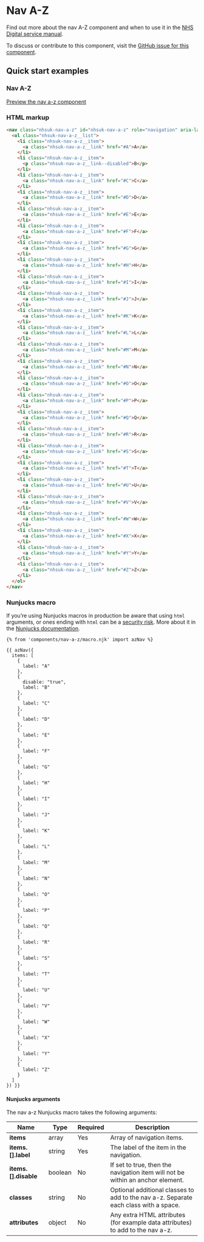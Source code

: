# Nav A-Z

Find out more about the nav A-Z component and when to use it in the [NHS Digital service manual](https://beta.nhs.uk/service-manual/patterns/).

To discuss or contribute to this component, visit the [GitHub issue for this component](https://github.com/nhsuk/nhsuk-frontend/issues/186).

## Quick start examples

### Nav A-Z

[Preview the nav a-z component](https://nhsuk.github.io/nhsuk-frontend/components/nav-a-z.html)

### HTML markup

```html
<nav class="nhsuk-nav-a-z" id="nhsuk-nav-a-z" role="navigation" aria-label="A to Z Navigation">
  <ol class="nhsuk-nav-a-z__list">
    <li class="nhsuk-nav-a-z__item">
      <a class="nhsuk-nav-a-z__link" href="#A">A</a>
    </li>
    <li class="nhsuk-nav-a-z__item">
      <p class="nhsuk-nav-a-z__link--disabled">B</p>
    </li>
    <li class="nhsuk-nav-a-z__item">
      <a class="nhsuk-nav-a-z__link" href="#C">C</a>
    </li>
    <li class="nhsuk-nav-a-z__item">
      <a class="nhsuk-nav-a-z__link" href="#D">D</a>
    </li>
    <li class="nhsuk-nav-a-z__item">
      <a class="nhsuk-nav-a-z__link" href="#E">E</a>
    </li>
    <li class="nhsuk-nav-a-z__item">
      <a class="nhsuk-nav-a-z__link" href="#F">F</a>
    </li>
    <li class="nhsuk-nav-a-z__item">
      <a class="nhsuk-nav-a-z__link" href="#G">G</a>
    </li>
    <li class="nhsuk-nav-a-z__item">
      <a class="nhsuk-nav-a-z__link" href="#H">H</a>
    </li>
    <li class="nhsuk-nav-a-z__item">
      <a class="nhsuk-nav-a-z__link" href="#I">I</a>
    </li>
    <li class="nhsuk-nav-a-z__item">
      <a class="nhsuk-nav-a-z__link" href="#J">J</a>
    </li>
    <li class="nhsuk-nav-a-z__item">
      <a class="nhsuk-nav-a-z__link" href="#K">K</a>
    </li>
    <li class="nhsuk-nav-a-z__item">
      <a class="nhsuk-nav-a-z__link" href="#L">L</a>
    </li>
    <li class="nhsuk-nav-a-z__item">
      <a class="nhsuk-nav-a-z__link" href="#M">M</a>
    </li>
    <li class="nhsuk-nav-a-z__item">
      <a class="nhsuk-nav-a-z__link" href="#N">N</a>
    </li>
    <li class="nhsuk-nav-a-z__item">
      <a class="nhsuk-nav-a-z__link" href="#O">O</a>
    </li>
    <li class="nhsuk-nav-a-z__item">
      <a class="nhsuk-nav-a-z__link" href="#P">P</a>
    </li>
    <li class="nhsuk-nav-a-z__item">
      <a class="nhsuk-nav-a-z__link" href="#Q">Q</a>
    </li>
    <li class="nhsuk-nav-a-z__item">
      <a class="nhsuk-nav-a-z__link" href="#R">R</a>
    </li>
    <li class="nhsuk-nav-a-z__item">
      <a class="nhsuk-nav-a-z__link" href="#S">S</a>
    </li>
    <li class="nhsuk-nav-a-z__item">
      <a class="nhsuk-nav-a-z__link" href="#T">T</a>
    </li>
    <li class="nhsuk-nav-a-z__item">
      <a class="nhsuk-nav-a-z__link" href="#U">U</a>
    </li>
    <li class="nhsuk-nav-a-z__item">
      <a class="nhsuk-nav-a-z__link" href="#V">V</a>
    </li>
    <li class="nhsuk-nav-a-z__item">
      <a class="nhsuk-nav-a-z__link" href="#W">W</a>
    </li>
    <li class="nhsuk-nav-a-z__item">
      <a class="nhsuk-nav-a-z__link" href="#X">X</a>
    </li>
    <li class="nhsuk-nav-a-z__item">
      <a class="nhsuk-nav-a-z__link" href="#Y">Y</a>
    </li>
    <li class="nhsuk-nav-a-z__item">
      <a class="nhsuk-nav-a-z__link" href="#Z">Z</a>
    </li>
  </ol>
</nav>
```

### Nunjucks macro

If you’re using Nunjucks macros in production be aware that using `html` arguments, or ones ending with `html` can be a [security risk](https://en.wikipedia.org/wiki/Cross-site_scripting). More about it in the [Nunjucks documentation](https://mozilla.github.io/nunjucks/api.html#user-defined-templates-warning).

```
{% from 'components/nav-a-z/macro.njk' import azNav %}

{{ azNav({
  items: [
    {
      label: "A"
    },
    {
      disable: "true",
      label: "B"
    },
    {
      label: "C"
    },
    {
      label: "D"
    },
    {
      label: "E"
    },
    {
      label: "F"
    },
    {
      label: "G"
    },
    {
      label: "H"
    },
    {
      label: "I"
    },
    {
      label: "J"
    },
    {
      label: "K"
    },
    {
      label: "L"
    },
    {
      label: "M"
    },
    {
      label: "N"
    },
    {
      label: "O"
    },
    {
      label: "P"
    },
    {
      label: "Q"
    },
    {
      label: "R"
    },
    {
      label: "S"
    },
    {
      label: "T"
    },
    {
      label: "U"
    },
    {
      label: "V"
    },
    {
      label: "W"
    },
    {
      label: "X"
    },
    {
      label: "Y"
    },
    {
      label: "Z"
    }
  ]
}) }}
```

#### Nunjucks arguments

The nav a-z Nunjucks macro takes the following arguments:

| Name                  | Type     | Required  | Description  |
| ----------------------|----------|-----------|--------------|
| **items**             | array    | Yes       | Array of navigation items. |
| **items.[].label**    | string   | Yes       | The label of the item in the navigation. |
| **items.[].disable**  | boolean  | No        | If set to true, then the navigation item will not be within an anchor element. |
| **classes**           | string   | No        | Optional additional classes to add to the nav a-z. Separate each class with a space. |
| **attributes**        | object   | No        | Any extra HTML attributes (for example data attributes) to add to the nav a-z. |
